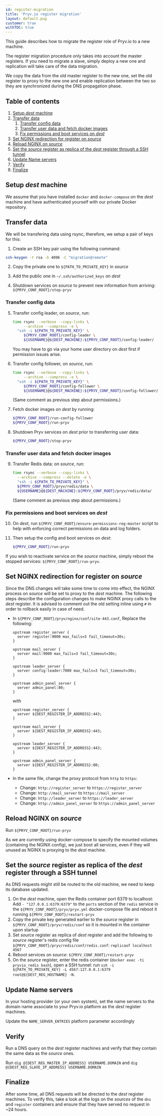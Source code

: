 ```yaml
---
id: register-migration
title: 'Pryv.io register migration'
layout: default.pug
customer: true
withTOC: true
---
```


This guide describes how to migrate the register role of Pryv.io to a new machine.

The register migration procedure only takes into account the master registers. If you need to migrate a slave, simply deploy a new one and replication will take care of the data migration.  

We copy the data from the old master register to the new one, set the old register to proxy to the new one and enable replication between the two so they are synchronized during the DNS propagation phase.


## Table of contents <!-- omit in toc -->

1. [Setup *dest* machine](#setup-dest-machine)
2. [Transfer data](#transfer-data)
   1. [Transfer config data](#transfer-config-data)
   2. [Transfer user data and fetch docker images](#transfer-user-data-and-fetch-docker-images)
   3. [Fix permissions and boot services on *dest*](#fix-permissions-and-boot-services-on-dest)
3. [Set NGINX redirection for register on *source*](#set-nginx-redirection-for-register-on-source)
4. [Reload NGINX on *source*](#reload-nginx-on-source)
5. [Set the *source* register as replica of the *dest* register through a SSH tunnel](#set-the-source-register-as-replica-of-the-dest-register-through-a-ssh-tunnel)
6. [Update Name servers](#update-name-servers)
7. [Verify](#verify)
8. [Finalize](#finalize)


## Setup *dest* machine

We assume that you have installed `docker` and `docker-compose` on the *dest* machine and have authenticated yourself with our private Docker repository.


## Transfer data

We will be transfering data using rsync, therefore, we setup a pair of keys for this:

1. Create an SSH key pair using the following command:  

  ```bash
  ssh-keygen -t rsa -b 4096 -C "migration@remote"
  ```
  
2. Copy the private one to `${PATH_TO_PRIVATE_KEY}` in *source*  

3. Add the public one in `~/.ssh/authorized_keys` on *dest*  

4. Shutdown services on *source* to prevent new information from arriving: `${PRYV_CONF_ROOT}/stop-pryv`  


### Transfer config data

5. Transfer config leader, on *source*, run:  

   ```bash
   time rsync --verbose --copy-links \
        --archive --compress -e \
     "ssh -i ${PATH_TO_PRIVATE_KEY}" \
        ${PRYV_CONF_ROOT}/config-leader \
        ${USERNAME}@${DEST_MACHINE}:${PRYV_CONF_ROOT}/config-leader/
   ```

   You may have to go via your home user directory on *dest* first if permission issues arise.  

6. Transfer config follower, on *source*, run:  

   ```bash
   time rsync --verbose --copy-links \
        --archive --compress -e \
     "ssh -i ${PATH_TO_PRIVATE_KEY}" \
        ${PRYV_CONF_ROOT}/config-follower \
        ${USERNAME}@${DEST_MACHINE}:${PRYV_CONF_ROOT}/config-follower/
   ```
   
   (Same comment as previous step about permissions.)  

7. Fetch docker images on *dest* by running:  

   ```bash
   ${PRYV_CONF_ROOT}/run-config-follower
   ${PRYV_CONF_ROOT}/run-pryv
   ```
   
8. Shutdown Pryv services on *dest* prior to transferring user data:  

   ```bash
   ${PRYV_CONF_ROOT}/stop-pryv
   ```


### Transfer user data and fetch docker images

9. Transfer Redis data: on *source*, run:  

   ```bash
   time rsync --verbose --copy-links \
     --archive --compress --delete -e \
     "ssh -i ${PATH_TO_PRIVATE_KEY}" \
     ${PRYV_CONF_ROOT}/pryv/redis/data \
     ${USERNAME}@${DEST_MACHINE}:${PRYV_CONF_ROOT}/pryv/redis/data/
   ```
   
   (Same comment as previous step about permissions.)  


### Fix permissions and boot services on *dest*

10. On *dest*, run `${PRYV_CONF_ROOT}/ensure-permissions-reg-master` script to help with enforcing correct permissions on data and log folders.  

11. Then setup the config and boot services on *dest*:  

    ```bash
    ${PRYV_CONF_ROOT}/run-pryv
    ```

If you wish to reactivate service on the *source* machine, simply reboot the stopped services: `${PRYV_CONF_ROOT}/run-pryv`.  


## Set NGINX redirection for register on *source*

Since the DNS changes will take some time to come into effect, the NGINX process on *source* will be set to proxy to the *dest* machine.
The following steps describe the configuration changes to make NGINX proxy calls to the *dest* register. It is advised to comment out the old setting inline using `#` in order to rollback easily in case of need.

- In `${PRYV_CONF_ROOT}/pryv/nginx/conf/site-443.conf`, Replace the following:

  ```nginx
  upstream register_server {
    server register:9000 max_fails=3 fail_timeout=30s;
  }

  upstream mail_server {
    server mail:9000 max_fails=3 fail_timeout=30s;
  }

  upstream leader_server {
    server config-leader:7000 max_fails=3 fail_timeout=30s;
  }

  upstream admin_panel_server {
    server admin_panel:80;
  }
  ```

  with

  ```nginx
  upstream register_server {
    server ${DEST_REGISTER_IP_ADDRESS}:443;
  }

  upstream mail_server {
    server ${DEST_REGISTER_IP_ADDRESS}:443;
  }

  upstream leader_server {
    server ${DEST_REGISTER_IP_ADDRESS}:443;
  }

  upstream admin_panel_server {
    server ${DEST_REGISTER_IP_ADDRESS}:80;
  }
  ```

- In the same file, change the proxy protocol from `http` to `https`:

  - Change: `http://register_server` to `https://register_server`
  - Change: `http://mail_server` to `https://mail_server`
  - Change: `http://leader_server` to `https://leader_server`
  - Change: `http://admin_panel_server` to `https://admin_panel_server`


## Reload NGINX on *source*

Run `${PRYV_CONF_ROOT}/run-pryv`

As we are currently using docker-compose to specify the mounted volumes (containing the NGINX config), we just boot all services, even if they will unused as NGINX is proxying to the *dest* machine.


## Set the *source* register as replica of the *dest* register through a SSH tunnel

As DNS requests might still be routed to the old machine, we need to keep its database updated.

1. On the *dest* machine, open the Redis container port 6379 to localhost: Add `- "127.0.0.1:6379:6379"` to the `ports` section of the `redis` service in the `${PRYV_CONF_ROOT}/pryv/pryv.yml` docker-compose file and reboot it running `${PRYV_CONF_ROOT}/restart-pryv`
2. Copy the private key generated earlier to the *source* register in `${PRYV_CONF_ROOT}/pryv/redis/conf` so it is mounted in the container upon startup
3. Set *source* register as replica of *dest* register and add the following to *source* register's redis config file `${PRYV_CONF_ROOT}/pryv/redis/conf/redis.conf`: `replicaof localhost 4567`
4. Reboot services on *source*: `${PRYV_CONF_ROOT}/restart-pryv`
5. On the *source* register, enter the redis container (`docker exec -ti pryvio_redis bash`), open a SSH tunnel: run `ssh -i ${PATH_TO_PRIVATE_KEY} -L 4567:127.0.0.1:6379 root@${DEST_REG_HOSTNAME} -N`.


## Update Name servers

In your hosting provider (or your own system), set the name servers to the domain name associate to your Pryv.io platform as the *dest* register machines.

Update the `NAME_SERVER_ENTRIES` platform parameter accordingly


## Verify

Run a DNS query on the *dest* register machines and verify that they contain the same data as the *source* ones.

Run `dig @{DEST_REG_MASTER_IP_ADDRESS} USERNAME.DOMAIN` and `dig @{DEST_REG_SLAVE_IP_ADDRESS} USERNAME.DOMAIN`


## Finalize

After some time, all DNS requests will be directed to the *dest* register machines. To verify this, take a look at the logs on the *sources* of the `dns` and `register` containers and ensure that they have served no request in ~24 hours.
